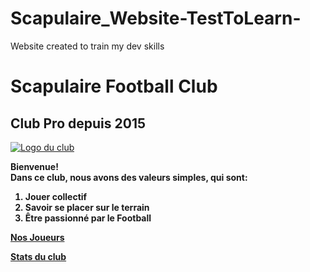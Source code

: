 # Scapulaire_Website-TestToLearn-
Website created to train my dev skills
<!DOCTYPE html>
<html>
	<head>
		<meta charset="UTF-8" />
		<title> Scapulaire FC </title>
	</head>
	<body>
		<h1>Scapulaire Football Club</h1>
		<h2>Club Pro depuis 2015</h2>
	  <a href="http://www.hostingpics.net/viewer.php?id=491514scapulaireicone.png"><img src="http://img4.hostingpics.net/thumbs/mini_491514scapulaireicone.png" alt="Logo du club" /></a>
			<p><strong>Bienvenue!<strong></br>Dans ce club, nous avons des valeurs simples, qui sont:
      <ol>
				<li>Jouer collectif</li>
				<li>Savoir se placer sur le terrain</li>
				<li>Être passionné par le Football</li>
			</ol>
		<p><a href="https://github.com/Nephelim33/Scapulaire_Website-TestToLearn-/blob/master/Our%20players.md" title="Ils ont la classe!">Nos Joueurs</a></p>
		<p><a href="https://github.com/Nephelim33/Scapulaire_Website-TestToLearn-/blob/master/ClubStats.md" title="Y a du boulot!"> Stats du club</a></p>
	</body>
</html>
